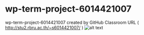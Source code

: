 # wp-term-project-6014421007
wp-term-project-6014421007 created by GitHub Classroom
URL ( http://stu2.rbru.ac.th/~s6014421007/ )
![alt text](https://drive.google.com/file/d/1_DJxfsGxmekxWCn5knOnT6b0wSOjpw02/view?usp=sharing)
